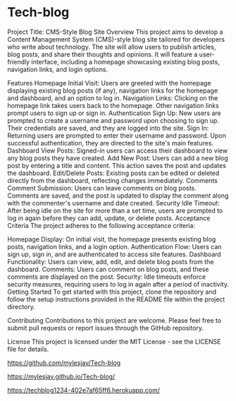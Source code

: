 # Tech-blog

Project Title: CMS-Style Blog Site
Overview
This project aims to develop a Content Management System (CMS)-style blog site tailored for developers who write about technology. The site will allow users to publish articles, blog posts, and share their thoughts and opinions. It will feature a user-friendly interface, including a homepage showcasing existing blog posts, navigation links, and login options.

Features
Homepage
Initial Visit: Users are greeted with the homepage displaying existing blog posts (if any), navigation links for the homepage and dashboard, and an option to log in.
Navigation Links: Clicking on the homepage link takes users back to the homepage. Other navigation links prompt users to sign up or sign in.
Authentication
Sign Up: New users are prompted to create a username and password upon choosing to sign up. Their credentials are saved, and they are logged into the site.
Sign In: Returning users are prompted to enter their username and password. Upon successful authentication, they are directed to the site's main features.
Dashboard
View Posts: Signed-in users can access their dashboard to view any blog posts they have created.
Add New Post: Users can add a new blog post by entering a title and content. This action saves the post and updates the dashboard.
Edit/Delete Posts: Existing posts can be edited or deleted directly from the dashboard, reflecting changes immediately.
Comments
Comment Submission: Users can leave comments on blog posts. Comments are saved, and the post is updated to display the comment along with the commenter's username and date created.
Security
Idle Timeout: After being idle on the site for more than a set time, users are prompted to log in again before they can add, update, or delete posts.
Acceptance Criteria
The project adheres to the following acceptance criteria:

Homepage Display: On initial visit, the homepage presents existing blog posts, navigation links, and a login option.
Authentication Flow: Users can sign up, sign in, and are authenticated to access site features.
Dashboard Functionality: Users can view, add, edit, and delete blog posts from the dashboard.
Comments: Users can comment on blog posts, and these comments are displayed on the post.
Security: Idle timeouts enforce security measures, requiring users to log in again after a period of inactivity.
Getting Started
To get started with this project, clone the repository and follow the setup instructions provided in the README file within the project directory.

Contributing
Contributions to this project are welcome. Please feel free to submit pull requests or report issues through the GitHub repository.

License
This project is licensed under the MIT License - see the LICENSE file for details.

https://github.com/mylesjav/Tech-blog

https://mylesjav.github.io/Tech-blog/

https://techblog1234-402e7af65ff6.herokuapp.com/

